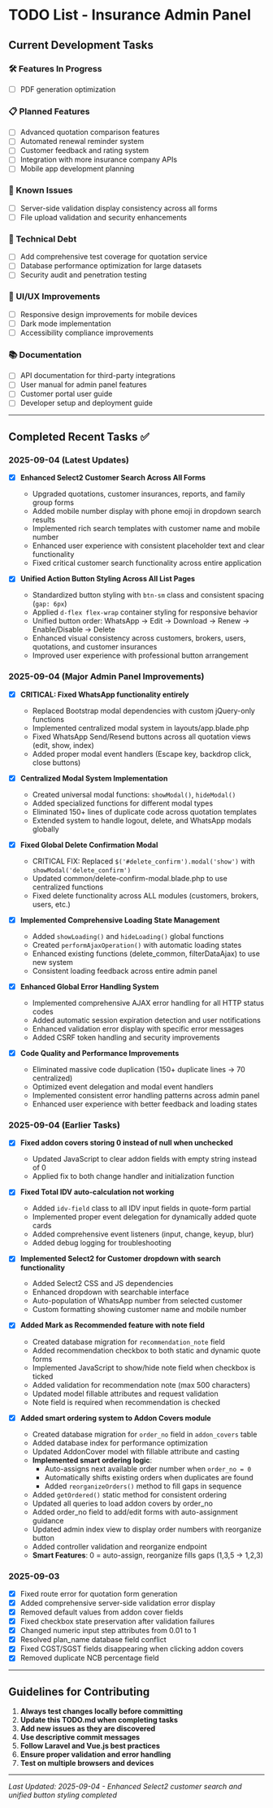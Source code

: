# TODO List - Insurance Admin Panel

## Current Development Tasks

### 🛠️ Features In Progress
- [ ] PDF generation optimization

### 📋 Planned Features
- [ ] Advanced quotation comparison features
- [ ] Automated renewal reminder system
- [ ] Customer feedback and rating system
- [ ] Integration with more insurance company APIs
- [ ] Mobile app development planning

### 🐛 Known Issues
- [ ] Server-side validation display consistency across all forms
- [ ] File upload validation and security enhancements

### 🔧 Technical Debt
- [ ] Add comprehensive test coverage for quotation service
- [ ] Database performance optimization for large datasets
- [ ] Security audit and penetration testing

### 🎨 UI/UX Improvements
- [ ] Responsive design improvements for mobile devices
- [ ] Dark mode implementation
- [ ] Accessibility compliance improvements

### 📚 Documentation
- [ ] API documentation for third-party integrations
- [ ] User manual for admin panel features
- [ ] Customer portal user guide
- [ ] Developer setup and deployment guide

---

## Completed Recent Tasks ✅

### 2025-09-04 (Latest Updates)
- [x] **Enhanced Select2 Customer Search Across All Forms**
  - Upgraded quotations, customer insurances, reports, and family group forms
  - Added mobile number display with phone emoji in dropdown search results
  - Implemented rich search templates with customer name and mobile number
  - Enhanced user experience with consistent placeholder text and clear functionality
  - Fixed critical customer search functionality across entire application

- [x] **Unified Action Button Styling Across All List Pages**
  - Standardized button styling with `btn-sm` class and consistent spacing (`gap: 6px`)
  - Applied `d-flex flex-wrap` container styling for responsive behavior
  - Unified button order: WhatsApp → Edit → Download → Renew → Enable/Disable → Delete
  - Enhanced visual consistency across customers, brokers, users, quotations, and customer insurances
  - Improved user experience with professional button arrangement

### 2025-09-04 (Major Admin Panel Improvements)
- [x] **CRITICAL: Fixed WhatsApp functionality entirely**
  - Replaced Bootstrap modal dependencies with custom jQuery-only functions
  - Implemented centralized modal system in layouts/app.blade.php
  - Fixed WhatsApp Send/Resend buttons across all quotation views (edit, show, index)
  - Added proper modal event handlers (Escape key, backdrop click, close buttons)
  
- [x] **Centralized Modal System Implementation**
  - Created universal modal functions: `showModal()`, `hideModal()`
  - Added specialized functions for different modal types
  - Eliminated 150+ lines of duplicate code across quotation templates
  - Extended system to handle logout, delete, and WhatsApp modals globally
  
- [x] **Fixed Global Delete Confirmation Modal**
  - CRITICAL FIX: Replaced `$('#delete_confirm').modal('show')` with `showModal('delete_confirm')`
  - Updated common/delete-confirm-modal.blade.php to use centralized functions
  - Fixed delete functionality across ALL modules (customers, brokers, users, etc.)
  
- [x] **Implemented Comprehensive Loading State Management**
  - Added `showLoading()` and `hideLoading()` global functions
  - Created `performAjaxOperation()` with automatic loading states
  - Enhanced existing functions (delete_common, filterDataAjax) to use new system
  - Consistent loading feedback across entire admin panel
  
- [x] **Enhanced Global Error Handling System**
  - Implemented comprehensive AJAX error handling for all HTTP status codes
  - Added automatic session expiration detection and user notifications
  - Enhanced validation error display with specific error messages
  - Added CSRF token handling and security improvements
  
- [x] **Code Quality and Performance Improvements**
  - Eliminated massive code duplication (150+ duplicate lines → 70 centralized)
  - Optimized event delegation and modal event handlers
  - Implemented consistent error handling patterns across admin panel
  - Enhanced user experience with better feedback and loading states

### 2025-09-04 (Earlier Tasks)
- [x] **Fixed addon covers storing 0 instead of null when unchecked**
  - Updated JavaScript to clear addon fields with empty string instead of 0
  - Applied fix to both change handler and initialization function
  
- [x] **Fixed Total IDV auto-calculation not working**
  - Added `idv-field` class to all IDV input fields in quote-form partial
  - Implemented proper event delegation for dynamically added quote cards
  - Added comprehensive event listeners (input, change, keyup, blur)
  - Added debug logging for troubleshooting
  
- [x] **Implemented Select2 for Customer dropdown with search functionality**
  - Added Select2 CSS and JS dependencies
  - Enhanced dropdown with searchable interface
  - Auto-population of WhatsApp number from selected customer
  - Custom formatting showing customer name and mobile number

- [x] **Added Mark as Recommended feature with note field**
  - Created database migration for `recommendation_note` field
  - Added recommendation checkbox to both static and dynamic quote forms
  - Implemented JavaScript to show/hide note field when checkbox is ticked
  - Added validation for recommendation note (max 500 characters)
  - Updated model fillable attributes and request validation
  - Note field is required when recommendation is checked

- [x] **Added smart ordering system to Addon Covers module**
  - Created database migration for `order_no` field in `addon_covers` table
  - Added database index for performance optimization
  - Updated AddonCover model with fillable attribute and casting
  - **Implemented smart ordering logic**:
    - Auto-assigns next available order number when `order_no = 0`
    - Automatically shifts existing orders when duplicates are found
    - Added `reorganizeOrders()` method to fill gaps in sequence
  - Added `getOrdered()` static method for consistent ordering
  - Updated all queries to load addon covers by order_no
  - Added order_no field to add/edit forms with auto-assignment guidance
  - Updated admin index view to display order numbers with reorganize button
  - Added controller validation and reorganize endpoint
  - **Smart Features**: 0 = auto-assign, reorganize fills gaps (1,3,5 → 1,2,3)

### 2025-09-03
- [x] Fixed route error for quotation form generation
- [x] Added comprehensive server-side validation error display
- [x] Removed default values from addon cover fields
- [x] Fixed checkbox state preservation after validation failures
- [x] Changed numeric input step attributes from 0.01 to 1
- [x] Resolved plan_name database field conflict
- [x] Fixed CGST/SGST fields disappearing when clicking addon covers
- [x] Removed duplicate NCB percentage field

---

## Guidelines for Contributing

1. **Always test changes locally before committing**
2. **Update this TODO.md when completing tasks** 
3. **Add new issues as they are discovered**
4. **Use descriptive commit messages**
5. **Follow Laravel and Vue.js best practices**
6. **Ensure proper validation and error handling**
7. **Test on multiple browsers and devices**

---

*Last Updated: 2025-09-04 - Enhanced Select2 customer search and unified button styling completed*